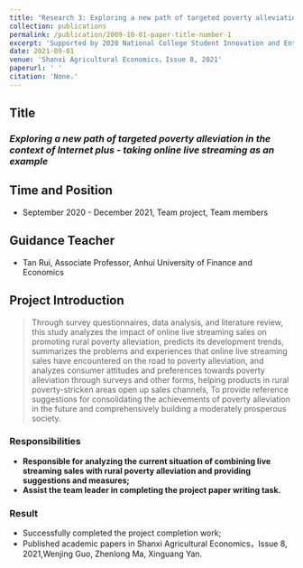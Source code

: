 ```yaml
---
title: "Research 3: Exploring a new path of targeted poverty alleviation in the context of Internet plus - taking online live streaming as an example"
collection: publications
permalink: /publication/2009-10-01-paper-title-number-1
excerpt: 'Supported by 2020 National College Student Innovation and Entrepreneurship Training Program Project'
date: 2021-09-01
venue: 'Shanxi Agricultural Economics，Issue 8, 2021'
paperurl: ' '
citation: 'None.'
---
```

## Title

### *Exploring a new path of targeted poverty alleviation in the context of Internet plus - taking online live streaming as an example*

## Time and Position
* September 2020 - December 2021, Team project, Team members

## Guidance Teacher
* Tan Rui, Associate Professor, Anhui University of Finance and Economics

## Project Introduction

> Through survey questionnaires, data analysis, and literature review, this study analyzes the impact of online live streaming sales on promoting rural poverty alleviation, predicts its development trends, summarizes the problems and experiences that online live streaming sales have encountered on the road to poverty alleviation, and analyzes consumer attitudes and preferences towards poverty alleviation through surveys and other forms, helping products in rural poverty-stricken areas open up sales channels, To provide reference suggestions for consolidating the achievements of poverty alleviation in the future and comprehensively building a moderately prosperous society.

### Responsibilities

* **Responsible for analyzing the current situation of combining live streaming sales with rural poverty alleviation and providing suggestions and measures;**
* **Assist the team leader in completing the project paper writing task.**

### Result
* Successfully completed the project completion work;
* Published academic papers in Shanxi Agricultural Economics，Issue 8, 2021,Wenjing Guo, Zhenlong Ma, Xinguang Yan.

